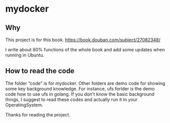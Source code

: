 # mydocker

## Why 
This project is for this book.
https://book.douban.com/subject/27082348/

I write about 80% functions of the whole book and add some updates when running in Ubuntu.

## How to read the code
The folder “code” is for mydocker. Other folders are demo code for showing some key background knowledge.
For instance, ufs forlder is the demo code how to use ufs in golang. If you don't know the basic background things,
I suggest to read these codes and actually run it in your OperatingSystem.

Thanks for reading the project.
